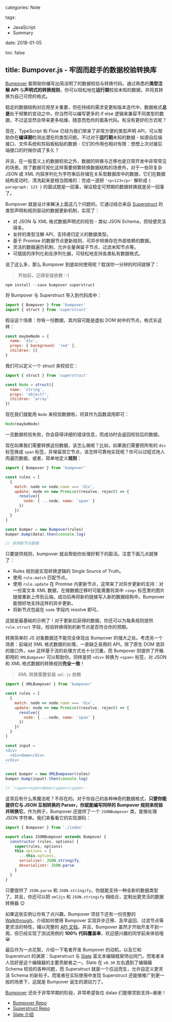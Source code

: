 categories: Note

tags:

- JavaScript
- Summary

date: 2018-01-05

toc: false

title: Bumpover.js - 牢固而趁手的数据校验转换库
---

[Bumpover](https://github.com/doodlewind/bumpover) 能帮助你编写出简洁明了的数据校验与转换代码。通过熟悉的**类型注解 API** 与**声明式的转换规则**，你可以轻松地在**运行期**校验未知的数据，并将其转换为自己可控的格式。

<!--more-->

稳定的数据结构对应用至关重要，但在持续的需求变更和版本迭代中，数据格式**总是**处于频繁的变动之中。你当然可以编写更多的 if else 逻辑来兼容不同类型的数据，不过这显然会带来更多枯燥、随意而危险的面条代码。有没有更好的方式呢？

现在，TypeScript 和 Flow 已经为我们带来了非常方便的类型声明 API，可以帮助你在**编译期**检测出潜在的类型问题。不过对于**运行期**未知的数据 - 如源自后端接口、文件系统和剪贴板粘贴的数据 - 它们的作用也相对有限：想想上次对接后端接口的时候你调了多久？

并且，在一般意义上的数据校验之外，数据的转换与迁移也是日常开发中非常常见的场景。除了数据可视化这样需要频繁转换数据结构的场景外，对于一些将复杂 JSON 或 XML 内容序列化为字符串后存储在关系型数据库中的数据，它们在数据结构变动时，清洗起来是相当困难的：完成一道把 `'<p>123</p>'` 解析成 `{ paragraph: 123 }` 的面试题是一回事，保证稳定可预期的数据转换就是另一回事了。

Bumpover 就是设计来解决上面这几个问题的。它通过结合来自 [Superstruct](https://github.com/ianstormtaylor/superstruct) 的类型声明和规则驱动的数据更新机制，实现了：

* 对 JSON 与 XML 格式数据声明式的校验 - 类似 JSON Schema，但轻便灵活得多。
* 友好的类型注解 API，支持递归定义的数据类型。
* 基于 Promise 的数据节点更新规则，可异步转换存在外部依赖的数据。
* 灵活的数据遍历机制，允许全量保留子节点、过滤未知节点等。
* 可插拔的序列化和反序列化器，可轻松地支持各类私有数据格式。

说了这么多，那么 Bumpover 到底如何使用呢？耽误你一分钟的时间就够了：

> 开始前，记得安装依赖 :-)

```
npm install --save bumpover superstruct
```

将 Bumpover 与 Superstruct 导入到代码库中：

``` js
import { Bumpover } from 'bumpover'
import { struct } from 'superstruct'
```

假设这个场景：你有一份数据，其内容可能是虚拟 DOM 树中的节点，格式长这样：

``` js
const maybeNode = {
  name: 'div',
  props: { background: 'red' },
  children: []
}
```

我们可以定义一个 struct 来校验它：

``` js
import { struct } from 'superstruct'

const Node = struct({
  name: 'string',
  props: 'object?',
  children: 'array'
})
```

现在我们就能用 `Node` 来校验数据啦，将其作为函数调用即可：

``` js
Node(maybeNode)
```

一旦数据校验失败，你会获得详细的错误信息，而成功时会返回校验后的数据。

现在如果我们需要转换这份数据，该怎么做呢？比如，如果我们需要把所有的 `div` 标签换成 `span` 标签，并保留其它节点，该怎样可靠地实现呢？你可以过程式地人肉遍历数据，或者，简单地定义**规则**：

``` js
import { Bumpover } from 'bumpover'

const rules = [
  {
    match: node => node.name === 'div',
    update: node => new Promise((resolve, reject) => {
      resolve({
        node: { ...node, name: 'span' }
      })
    })
  }
]

const bumper = new Bumpover(rules)
bumper.bump(data).then(console.log)

// 获得新节点数据
```

只要提供规则，bumpover 就会帮助你处理好剩下的脏活。注意下面几点就够了：

* Rules 规则是实现转换逻辑的 Single Source of Truth。
* 使用 `rule.match` 匹配节点。
* 使用 `rule.update` 在 Promise 内更新节点，这带来了对异步更新的支持：对一份富文本 XML 数据，在做数据迁移时可能需要将其中 `<img>` 标签里的图片链接重新上传到云端，成功后再将新的链接写入新的数据结构中。Bumpover 能很好地支持这样的异步更新。
* 将新节点包装在 `node` 字段内 resolve 即可。

这就是最基础的示例了！对于更新后获得的数据，你还可以为每条规则提供 `rule.struct` 字段，校验转换得到的新节点是否符合你的预期。

转换简单的 JS 对象数据还不能完全体现出 Bumpover 的强大之处。考虑另一个场景：前端对 XML 格式数据的处理，一直缺乏易用的 API。除了原生 DOM 诡异的接口外，sax 这样基于流的处理方式也十分沉重。而 Bumpover 则提供了开箱即用的 `XMLBumpover` 可以帮助你。同样是把 `<div>` 转换为 `<span>` 标签，对 JSON 和 XML 格式数据的转换规则**完全一致**！

> XML 转换需要安装 `xml-js` 依赖

``` js
import { XMLBumpover } from 'bumpover'

const rules = [
  {
    match: node => node.name === 'div',
    update: node => new Promise((resolve, reject) => {
      resolve({
        node: { ...node, name: 'span' }
      })
    })
  }
]

const input = `
<div>
  <div>demo</div>
</div>
`

const bumper = new XMLBumpover(rules)
bumper.bump(input).then(console.log)

// '<span><span>demo</span></span>'
```

这背后有什么黑魔法呢？不存在的。对于你自己的各种神奇的数据格式，**只要你能提供它与 JSON 互相转换的 Parser，你就能编写同样的 Bumpover 规则来校验并转换它**。作为例子，Bumpover 还提供了一个 `JSONBumpover` 类，能够处理 JSON 字符串。我们来看看它的实现源码：

``` js
import { Bumpover } from './index'

export class JSONBumpover extends Bumpover {
  constructor (rules, options) {
    super(rules, options)
    this.options = {
      ...this.options,
      serializer: JSON.stringify,
      deserializer: JSON.parse
    }
  }
}
```

只要提供了 `JSON.parse` 和 `JSON.stringify`，你就能支持一种全新的数据类型了。并且，你还可以把 `xml2js` 和 `JSON.stringify` 相结合，定制出更灵活的数据转换器 😉

如果这些实例让你有了点兴趣，Bumpover 项目下还有一份完整的 [Walkthrough](https://github.com/doodlewind/bumpover/blob/master/docs/walkthrough.md)，介绍如何使用 Bumpover 实现异步迁移、及早返回、过滤节点等更灵活的特性，辅以完整的 [API 文档](https://github.com/doodlewind/bumpover/blob/master/docs/reference.md)。并且，Bumpover 虽然才开始开发不到一周，但已经实现了测试用例的 **100% 代码覆盖率**，欢迎感兴趣的同学前来体验哦 😀

最后作为一点花絮，介绍一下笔者开发 Bumpover 的动机，以及它和 Superstruct 的渊源：Superstruct 与 [Slate](https://github.com/ianstormtaylor/slate) 富文本编辑框架师出同门，而笔者本人恰好是这个编辑器的主要贡献者之一。Slate 在 `v0.30` 左右遇到了编辑器 Schema 校验的各种问题，而 Superstruct 就是一个应运而生，允许自定义更灵活 Schema 的新轮子。而笔者在实际使用中发现 Superstruct 还能够推广到更一般的场景下，这就是 Bumpover 诞生的源动力了。

[Bumpover](https://github.com/doodlewind/bumpover) 还处于非常早期的阶段，非常希望各位 dalao 们能够赏脸支持~谢谢！

* [Bumpover Repo](https://github.com/doodlewind/bumpover)
* [Superstruct Repo](https://github.com/ianstormtaylor/superstruct)
* [Slate 介绍](https://juejin.im/post/59e6fc9951882578d503952c)
